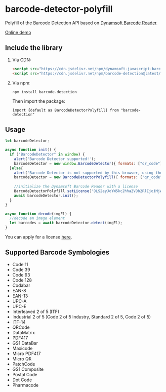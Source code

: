 # barcode-detector-polyfill

Polyfill of the Barcode Detection API based on [Dynamsoft Barcode Reader](https://www.dynamsoft.com/barcode-reader/overview/).

[Online demo](https://extraordinary-taiyaki-4769a5.netlify.app/)

## Include the library

1. Via CDN:

    ```html
    <script src="https://cdn.jsdelivr.net/npm/dynamsoft-javascript-barcode@9.0.2/dist/dbr.js"></script>
    <script src="https://cdn.jsdelivr.net/npm/barcode-detection@latest/dist/barcode-detector.umd.js"></script>
    ```

2. Via npm:

    ```
    npm install barcode-detection
    ```
    
    Then import the package:
    
    ```
    import {default as BarcodeDetectorPolyfill} from "barcode-detection"    
    ```

## Usage

```js
let barcodeDetector;

async function init() {
  if ("BarcodeDetector" in window) {
    alert('Barcode Detector supported!');
    barcodeDetector = new window.BarcodeDetector({ formats: ["qr_code"] });
  }else{
    alert('Barcode Detector is not supported by this browser, using the Dynamsoft Barcode Reader polyfill.');
    barcodeDetector = new BarcodeDetectorPolyfill({ formats: ["qr_code"] });
    
    //initialize the Dynamsoft Barcode Reader with a license
    BarcodeDetectorPolyfill.setLicense("DLS2eyJoYW5kc2hha2VDb2RlIjoiMjAwMDAxLTE2NDk4Mjk3OTI2MzUiLCJvcmdhbml6YXRpb25JRCI6IjIwMDAwMSIsInNlc3Npb25QYXNzd29yZCI6IndTcGR6Vm05WDJrcEQ5YUoifQ==");
    await barcodeDetector.init();
  }
}

async function decode(imgEl) {
  //decode an image element
  let barcodes = await barcodeDetector.detect(imgEl);
}
```

You can apply for a license [here](https://www.dynamsoft.com/customer/license/trialLicense?product=dbr).

## Supported Barcode Symbologies

* Code 11
* Code 39
* Code 93
* Code 128
* Codabar
* EAN-8
* EAN-13
* UPC-A
* UPC-E
* Interleaved 2 of 5 (ITF)
* Industrial 2 of 5 (Code 2 of 5 Industry, Standard 2 of 5, Code 2 of 5)
* ITF-14 
* QRCode
* DataMatrix
* PDF417
* GS1 DataBar
* Maxicode
* Micro PDF417
* Micro QR
* PatchCode
* GS1 Composite
* Postal Code
* Dot Code
* Pharmacode

